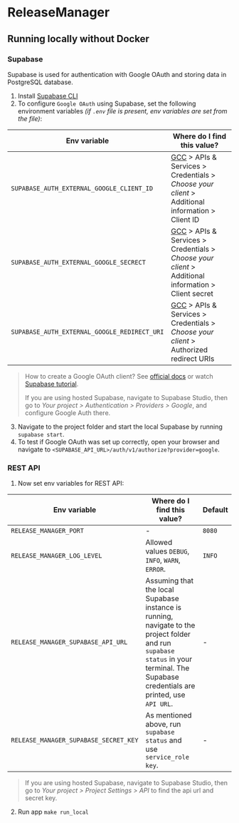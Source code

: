 # ReleaseManager

## Running locally without Docker

### Supabase

Supabase is used for authentication with Google OAuth and storing data in PostgreSQL database. 

1. Install [Supabase CLI](https://supabase.com/docs/guides/cli/getting-started)
2. To configure `Google OAuth` using Supabase, set the following environment variables _(if `.env` file is present, env variables are set from the file)_:

| Env variable                                 | Where do I find this value?                                                                                                              |
|----------------------------------------------|------------------------------------------------------------------------------------------------------------------------------------------|
| `SUPABASE_AUTH_EXTERNAL_GOOGLE_CLIENT_ID`    | [GCC](https://console.cloud.google.com/) > APIs & Services > Credentials > _Choose your client_ > Additional information > Client ID     |
| `SUPABASE_AUTH_EXTERNAL_GOOGLE_SECRECT`      | [GCC](https://console.cloud.google.com/) > APIs & Services > Credentials > _Choose your client_ > Additional information > Client secret |
| `SUPABASE_AUTH_EXTERNAL_GOOGLE_REDIRECT_URI` | [GCC](https://console.cloud.google.com/) > APIs & Services > Credentials > _Choose your client_ > Authorized redirect URIs               |

> How to create a Google OAuth client? See [official docs](https://support.google.com/cloud/answer/6158849?hl=en) or watch [Supabase tutorial](https://youtu.be/_XM9ziOzWk4?si=22ZX02UgJtHEXVtZ&t=25).
> 
>If you are using hosted Supabase, navigate to Supabase Studio, then go to *Your project > Authentication > Providers > Google*, and configure Google Auth there.

3. Navigate to the project folder and start the local Supabase by running `supabase start`.
4. To test if Google OAuth was set up correctly, open your browser and navigate to `<SUPABASE_API_URL>/auth/v1/authorize?provider=google`.

### REST API

1. Now set env variables for REST API:

| Env variable                          | Where do I find this value?                                                                                                                                                           | Default |
|---------------------------------------|---------------------------------------------------------------------------------------------------------------------------------------------------------------------------------------|---------|
| `RELEASE_MANAGER_PORT`                | -                                                                                                                                                                                     | `8080`  |
| `RELEASE_MANAGER_LOG_LEVEL`           | Allowed values `DEBUG`, `INFO`, `WARN`, `ERROR`.                                                                                                                                      | `INFO`  |
| `RELEASE_MANAGER_SUPABASE_API_URL`    | Assuming that the local Supabase instance is running, navigate to the project folder and run `supabase status` in your terminal. The Supabase credentials are printed, use `API URL`. | -       |
| `RELEASE_MANAGER_SUPABASE_SECRET_KEY` | As mentioned above, run `supabase status` and use `service_role key`.                                                                                                                 | -       |

> If you are using hosted Supabase, navigate to Supabase Studio, then go to *Your project > Project Settings > API* to find the api url and secret key.

2. Run app `make run_local`
